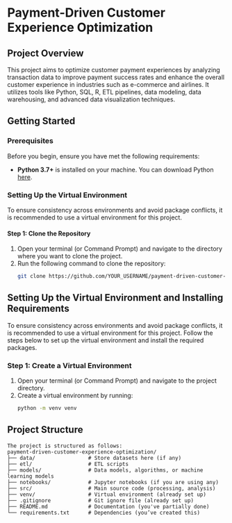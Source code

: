 # Payment-Driven Customer Experience Optimization

## Project Overview
This project aims to optimize customer payment experiences by analyzing transaction data to improve payment success rates and enhance the overall customer experience in industries such as e-commerce and airlines. It utilizes tools like Python, SQL, R, ETL pipelines, data modeling, data warehousing, and advanced data visualization techniques.

## Getting Started

### Prerequisites

Before you begin, ensure you have met the following requirements:
- **Python 3.7+** is installed on your machine. You can download Python [here](https://www.python.org/downloads/).

### Setting Up the Virtual Environment

To ensure consistency across environments and avoid package conflicts, it is recommended to use a virtual environment for this project.

#### Step 1: Clone the Repository

1. Open your terminal (or Command Prompt) and navigate to the directory where you want to clone the project.
2. Run the following command to clone the repository:
   ```bash
   git clone https://github.com/YOUR_USERNAME/payment-driven-customer-experience-optimization.git
   ```

## Setting Up the Virtual Environment and Installing Requirements

To ensure consistency across environments and avoid package conflicts, it is recommended to use a virtual environment for this project. Follow the steps below to set up the virtual environment and install the required packages.

### Step 1: Create a Virtual Environment

1. Open your terminal (or Command Prompt) and navigate to the project directory.
2. Create a virtual environment by running:
   ```bash
   python -m venv venv

## Project Structure
```
The project is structured as follows:
payment-driven-customer-experience-optimization/
├── data/                 # Store datasets here (if any)
├── etl/                  # ETL scripts
├── models/               # Data models, algorithms, or machine learning models
├── notebooks/            # Jupyter notebooks (if you are using any)
├── src/                  # Main source code (processing, analysis)
├── venv/                 # Virtual environment (already set up)
├── .gitignore            # Git ignore file (already set up)
├── README.md             # Documentation (you've partially done)
└── requirements.txt      # Dependencies (you’ve created this)
```
